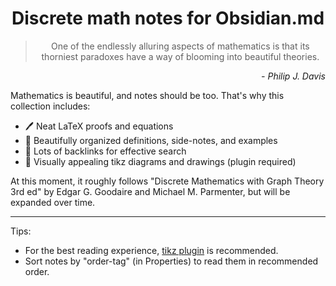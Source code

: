 <h1 align=center>Discrete math notes for Obsidian.md</h1>
<blockquote align=center>  
One of the endlessly alluring aspects of mathematics is that its thorniest paradoxes have a way of blooming into beautiful theories.
</blockquote>
<p align=right><i>- Philip J. Davis</i></p>

Mathematics is beautiful, and notes should be too. That's why this collection includes:
-  🖊️ Neat LaTeX proofs and equations
-  📝 Beautifully organized definitions, side-notes, and examples
-  🔗 Lots of backlinks for effective search
-  📐 Visually appealing tikz diagrams and drawings (plugin required)

At this moment, it roughly follows "Discrete Mathematics with Graph Theory 3rd ed" by Edgar G. Goodaire and Michael M. Parmenter, but will be expanded over time.

---
Tips:
- For the best reading experience, [tikz plugin](https://github.com/artisticat1/obsidian-tikzjax) is recommended.
- Sort notes by "order-tag" (in Properties) to read them in recommended order.